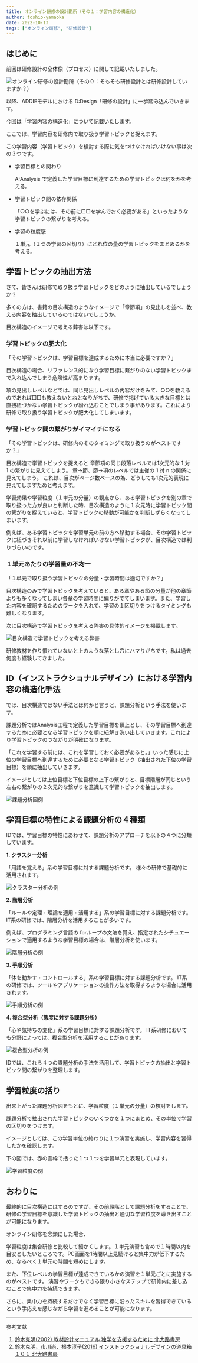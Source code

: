 ```yaml
---
title: オンライン研修の設計勘所（その１：学習内容の構造化）
author: toshio-yamaoka
date: 2022-10-13
tags: ["オンライン研修", "研修設計"]
---
```


## はじめに

前回は研修設計の全体像（プロセス）に関して記載いたしました。

![オンライン研修の設計勘所（その０：そもそも研修設計とは研修設計していますか？）](https://developer.mamezou-tech.com/blogs/2022/09/20/instructional_d-001/)

以降、ADDIEモデルにおける D:Design「研修の設計」に一歩踏み込んでいきます。

今回は「学習内容の構造化」について記載いたします。

ここでは、学習内容を研修内で取り扱う学習トピックと捉えます。

この学習内容（学習トピック）を検討する際に気をつけなければいけない事は次の３つです。

- 学習目標との関わり

    A:Analysis で定義した学習目標に到達するための学習トピックは何をかを考える。

- 学習トピック間の依存関係

    「○○を学ぶには、その前に□□を学んでおく必要がある」といったような学習トピックの繋がりを考える。

- 学習の粒度感

    １単元（１つの学習の区切り）にどれ位の量の学習トピックをまとめるかを考える。


## 学習トピックの抽出方法

さて、皆さんは研修で取り扱う学習トピックをどのように抽出しているでしょうか？

多くの方は、書籍の目次構造のようなイメージで「章節項」の見出しを並べ、教える内容を抽出しているのではないでしょうか。

目次構造のイメージで考える弊害は以下です。


### 学習トピックの肥大化

「その学習トピックは、学習目標を達成するために本当に必要ですか？」

目次構造の場合、リファレンス的になり学習目標に繋がりのない学習トピックまで入れ込んでしまう危険性が高まります。

項の見出しレベルなどでは、同じ見出しレベルの内容だけをみて、○○を教えるのであれば□□も教えないとねとなりがちで、研修で掲げている大きな目標とは直接紐づかない学習トピックが紛れ込むことでしまう事があります。これにより研修で取り扱う学習トピックが肥大化してしまいます。


### 学習トピック間の繋がりがイマイチになる

「その学習トピックは、研修内のそのタイミングで取り扱うのがベストですか？」

目次構造で学習トピックを捉えると
章節項の同じ段落レベルでは1次元的な 1 対 1 の繋がりに見えてしまう。
章→節、節→項のレベルでは主従の 1 対 n の関係に見えてしまう。
これは、目次がページ数ベースの為、どうしても1次元的表現に見えてしますためと考えます。

学習効果や学習粒度（１単元の分量）の観点から、ある学習トピックを別の章で取り扱った方が良いと判断した時、目次構造のように１次元時に学習トピック間の繋がりを捉えていると、学習トピックの移動が可能かを判断しずらくなってしまいます。

例えば、ある学習トピックを学習単元の前の方へ移動する場合、その学習トピックに紐づきそれ以前に学習しなければいけない学習トピックが、目次構造では判りづらいのです。


### １単元あたりの学習量の不均一

「１単元で取り扱う学習トピックの分量・学習時間は適切ですか？」

目次構造のみで学習トピックを考えていると、ある章やある節の分量が他の章節よりも多くなってしまい各章の学習時間に偏りがでてしまいます。また、学習した内容を確認するためのワークを入れて、学習の１区切りをつけるタイミングも難しくなります。


次に目次構造で学習トピックを考える弊害の具体的イメージを掲載します。

![目次構造で学習トピックを考える弊害](https://i.gyazo.com/282e40ab2cf351b9503104eea7609150.jpg)

研修教材を作り慣れていないと上のような落とし穴にハマりがちです。私は過去何度も経験してきました。

## ID（インストラクショナルデザイン）における学習内容の構造化手法

では、目次構造ではない手法とは何かと言うと、課題分析という手法を使います。

課題分析ではAnalysis工程で定義した学習目標を頂上とし、その学習目標へ到達するために必要となる学習トピックを順に紐解き洗い出していきます。これにより学習トピックのつながりが明確になります。

「これを学習する前には、これを学習しておく必要があると。」いった感じに上位の学習目標へ到達するために必要となる学習トピック（抽出された下位の学習目標）を順に抽出していきます。

イメージとしては上位目標と下位目標の上下の繋がりと、目標階層が同じという左右の繋がりの２次元的な繋がりを意識して学習トピックを抽出します。

![課題分析図例](https://i.gyazo.com/cef28670ba13000d84967871bb610ce8.png)

## 学習目標の特性による課題分析の４種類

IDでは、学習目標の特性にあわせて、課題分析のアプローチを以下の４つに分類しています。


**1. クラスター分析**

「用語を覚える」系の学習目標に対する課題分析です。
様々の研修で基礎的に活用されます。


![クラスター分析の例](https://i.gyazo.com/3cc911ff21d1abcff09e8534c7914966.png)


**2. 階層分析**

「ルールや定理・理論を適用・活用する」系の学習目標に対する課題分析です。
IT系の研修では、階層分析を活用することが多いです。

例えば、プログラミング言語の forループの文法を覚え、指定されたシチュエーションで適用するような学習目標の場合は、階層分析を使います。

![階層分析の例](https://i.gyazo.com/d8f6ea0389cfe123104c52fffc8f4ac1.png)


**3. 手順分析**

「体を動かす・コントロールする」系の学習目標に対する課題分析です。
IT系の研修では、ツールやアプリケーションの操作方法を取得するような場合に活用されます。

![手順分析の例](https://i.gyazo.com/8a3b6ded4b313b56de1406dd6bc20a29.png)


**4. 複合型分析（態度に対する課題分析）**

「心や気持ちの変化」系の学習目標に対する課題分析です。
IT系研修においても分野によっては、複合型分析を活用することがあります。

![複合型分析の例](https://i.gyazo.com/2d8abccebb90b0974d53f3e533190ea1.png)

IDでは、これら４つの課題分析の手法を活用して、学習トピックの抽出と学習トピック間の繋がりを整理します。


## 学習粒度の括り

出来上がった課題分析図をもとに、学習粒度（１単元の分量）の検討をします。

課題分析で抽出された学習トピックのいくつかを１つにまとめ、その単位で学習の区切りをつけます。

イメージとしては、この学習単位の終わりに１つ演習を実施し、学習内容を習得したかを確認します。

下の図では、赤の雲枠で括った１つ１つを学習単元と表現しています。

![学習粒度の例](https://i.gyazo.com/8fc1b80192540d817d4d97b9ace79933.png)


## おわりに

最終的に目次構造にはするのですが、その前段階として課題分析をすることで、研修の学習目標を意識した学習トピックの抽出と適切な学習粒度を導き出すことが可能になります。

オンライン研修を念頭にした場合、

学習粒度は集合研修と比較して細かくします。１単元演習も含めで１時間以内を目安としたいところです。PC画面を1時間以上見続けると集中力が低下するため、なるべく１単元の時間を短めにします。

また、下位レベルの学習目標が達成できているかの演習を１単元ごとに実施するのがベストです。
演習やワークもできる限り小さなステップで研修内に差し込むことで集中力を持続できます。

さらに、集中力を持続するだけでなく学習目標に沿ったスキルを習得できているという手応えを感じながら学習を進めることが可能になります。

***

参考文献
1) [鈴木克明(2002) 教材設計マニュアル 独学を支援するために 北大路書房](https://www.kitaohji.com/book/b579461.html)
2) [鈴木克明、市川尚、根本淳子(2016) インストラクショナルデザインの道具箱１０１ 北大路書房](https://www.kitaohji.com/book/b580099.html)
